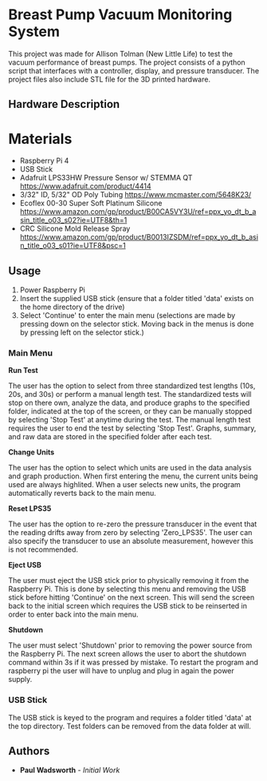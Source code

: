 # Breast Pump Vacuum Monitoring System

This project was made for Allison Tolman (New Little Life) to test the vacuum performance of breast pumps. The project consists of a python script that interfaces with a controller, display, and pressure transducer. The project files also include STL file for the 3D printed hardware.

## Hardware Description

# Materials
- Raspberry Pi 4
- USB Stick
- Adafruit LPS33HW Pressure Sensor w/ STEMMA QT https://www.adafruit.com/product/4414
- 3/32" ID, 5/32" OD Poly Tubing https://www.mcmaster.com/5648K23/
- Ecoflex 00-30 Super Soft Platinum Silicone https://www.amazon.com/gp/product/B00CA5VY3U/ref=ppx_yo_dt_b_asin_title_o03_s02?ie=UTF8&th=1
- CRC Silicone Mold Release Spray https://www.amazon.com/gp/product/B0013IZSDM/ref=ppx_yo_dt_b_asin_title_o03_s01?ie=UTF8&psc=1



## Usage

1) Power Raspberry Pi  
2) Insert the supplied USB stick (ensure that a folder titled 'data' exists on the home directory of the drive)  
3) Select 'Continue' to enter the main menu (selections are made by pressing down on the selector stick. Moving back in the menus is done by pressing left on the selector stick.)

### Main Menu

**Run Test**

The user has the option to select from three standardized test lengths (10s, 20s, and 30s) or perform a manual length test. The standardized tests will stop on there own, analyze the data, and produce graphs to the specified folder, indicated at the top of the screen, or they can be manually stopped by selecting 'Stop Test' at anytime during the test. The manual length test requires the user to end the test by selecting 'Stop Test'. Graphs, summary, and raw data are stored in the specified folder after each test.

**Change Units**

The user has the option to select which units are used in the data analysis and graph production. When first entering the menu, the current units being used are always highlited. When a user selects new units, the program automatically reverts back to the main menu.  

**Reset LPS35**

The user has the option to re-zero the pressure transducer in the event that the reading drifts away from zero by selecting 'Zero_LPS35'. The user can also specify the transducer to use an absolute measurement, however this is not recommended.  

**Eject USB**

The user must eject the USB stick prior to physically removing it from the Raspberry Pi. This is done by selecting this menu and removing the USB stick before hitting 'Continue' on the next screen. This will send the screen back to the initial screen which requires the USB stick to be reinserted in order to enter back into the main menu.  

**Shutdown**

The user must select 'Shutdown' prior to removing the power source from the Raspberry Pi. The next screen allows the user to abort the shutdown command within 3s if it was pressed by mistake. To restart the program and raspberry pi the user will have to unplug and plug in again the power supply.  

### USB Stick

The USB stick is keyed to the program and requires a folder titled 'data' at the top directory. Test folders can be removed from the data folder at will.

## Authors

* **Paul Wadsworth** - *Initial Work*
